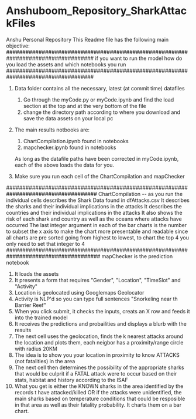 # Anshuboom_Repository_SharkAttackFiles
 Anshu Personal Repository
This Readme file has the following main objective:
###################################################################################
if you want to run the model how do you load the assets and which notebooks you run
###################################################################################

1. Data folder contains all the necessary, latest (at commit time) datafiles
   1. Go through the myCode.py or myCode.ipynb and find the load section at the top and at the very bottom of the         file
   2. change the directory path according to where you download and save the data assets on your local pc
2. The main results notbooks are:
   1. ChartCompilation.ipynb found in notebooks
   2. mapchecker.ipynb found in notebooks
   
   As long as the datafile paths have been corrected in myCode.ipynb, each of the above loads the data for you.
3. Make sure you run each cell of the ChartCompilation and mapChecker
   
####################################################################################
ChartCompilation -- as you run the individual cells describes the Shark Data found in dfAttacks.csv
It describes the sharks and their individual implications in the attacks
It describes the countries and their individual implications in the attacks
It also shows the risk of each shark and country as well as the oceans where attacks have occurred
The last integer argument in each of the bar charts is the number to subset the x axis to make the chart more presentable and readable since all charts are pre sorted going from highest to lowest, to chart the top 4 you only need to set that integer to 4
#####################################################################################
mapChecker is the prediction notebook
1. It loads the assets
2. It presents a form that requires "Gender", "Location", "TimeSlot" and "Activity"
3. Location is geolocated using Googlemaps Geolocator
4. Activity is NLP'd so you can type full sentences "Snorkeling near th Barrier Reef"
5. When you click submit, it checks the inputs, creats an X row and feeds it into the trained model
6. It receives the predictions and probailities and displays a blurb with the results
7. The next cell uses the geolocation, finds the k nearest attacks around the location and plots them, each neigbor has a proximity/range circle with radius 20KM
8. The idea is to show you your location in proximity to know ATTACKS (not fatalities) in the area
9. The next cell then determines the possibility of the appropriate sharks that would be culprit if a FATAL attack were to occur based on their stats, habitat and history according to the ISAF
10. What you get is either the KNOWN sharks in the area identified by the records t have attacked/killed OR if the attacks were unidentified, the main sharks based on temperature conditions that could be resposible in that area as well as their fatality probability. It charts them on a bar chart.

